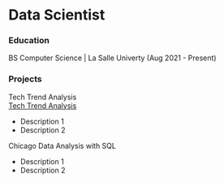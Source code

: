 # Data Scientist

### Education
BS Computer Science | La Salle Univerty (Aug 2021 - Present)

### Projects
Tech Trend Analysis\
[Tech Trend Analysis](https://github.com/rjacaac211/Tech-Trend-Analysis.git)
- Description 1
- Description 2

Chicago Data Analysis with SQL
- Description 1
- Description 2
